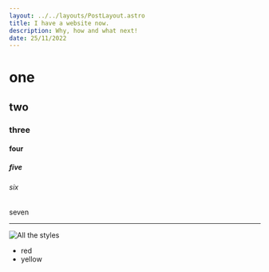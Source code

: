 ```yaml
---
layout: ../../layouts/PostLayout.astro
title: I have a website now.
description: Why, how and what next!
date: 25/11/2022
---
```


# one

## two

### three

#### four

##### five

###### six

seven

---

![All the styles](https://user-images.githubusercontent.com/78914413/199683064-91f5f542-2c44-4c50-9150-b0e326901f9e.png)

- red
- yellow